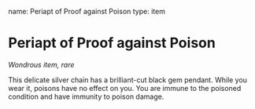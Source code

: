 name: Periapt of Proof against Poison type: item

# Periapt of Proof against Poison
_Wondrous item, rare_

This delicate silver chain has a brilliant-cut black gem pendant. While you wear it, poisons have no effect on you. You are immune to the poisoned condition and have immunity to poison damage. 